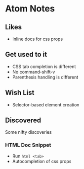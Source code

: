 # Atom Notes
## Likes
* Inline docs for css props

## Get used to it
* CSS tab completion is different
* No command-shift-v
* Parenthesis handling is different

## Wish List
* Selector-based element creation

## Discovered
Some nifty discoveries

### HTML Doc Snippet
* Run `html <tab>`
* Autocompletion of css props
